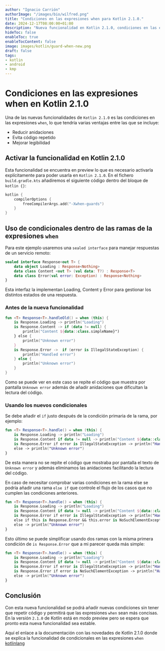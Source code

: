 ```yaml
---
author: "Ignacio Carrión"
authorImage: "/images/bio/wilfred.png"
title: "Condiciones en las expresiones when para Kotlin 2.1.0."
date: 2024-12-17T08:00:00+01:00
description: "Nueva funcionalidad en Kotlin 2.1.0, condiciones en las expresiones when"
hideToc: false
enableToc: true
enableTocContent: false
image: images/kotlin/guard-when-new.png
draft: false
tags: 
- kotlin
- android
- kmp
---
```

# Condiciones en las expresiones when en Kotlin 2.1.0

Una de las nuevas funcionalidades de `Kotlin 2.1.0` es las condiciones en las expresiones `when`, lo que tendría varias ventajas entre las que se incluye:
- Reducir anidaciones
- Evita código repetido
- Mejorar legibilidad

## Activar la funcionalidad en Kotlin 2.1.0

Esta funcionalidad se encuentra en preview lo que es necesario activarla explícitamente para poder usarla en `Kotlin 2.1.0`. En el fichero `build.gradle.kts` añadiremos el siguiente código dentro del bloque de `kotlin {}`:
``` kotlin
kotlin {
	compilerOptions {  
		freeCompilerArgs.add("-Xwhen-guards")  
	}
}
```


## Uso de condicionales dentro de las ramas de la expresiones `when`

Para este ejemplo usaremos una `sealed interface` para manejar respuestas de un servicio remoto:

``` kotlin
sealed interface Response<out T> {  
    data object Loading : Response<Nothing>  
    data class Content <out T> (val data: T?) : Response<T>
    data class Error(val error: Exception) : Response<Nothing> 
}
```
Esta interfaz la implementan Loading, Content y Error para gestionar los distintos estados de una respuesta.

### Antes de la nueva funcionalidad

``` kotlin
fun <T> Response<T>.handleOld() = when (this) {  
    is Response.Loading -> println("Loading")  
    is Response.Content -> if (data != null) {  
        println("Content ${data::class.simpleName}")  
    } else {  
        println("Unknown error")  
    }  
    is Response.Error ->  if (error is IllegalStateException) {  
        println("Handled error")  
    } else {  
        println("Unknown error")  
    }  
}
```

Como se puede ver en este caso se repite el código que muestra por pantalla `Unknown error` además de añadir anidaciones que dificultan la lectura del código.

### Usando los nuevos condicionales

Se debe añadir el `if` justo después de la condición primaria de la rama, por ejemplo:

``` kotlin
fun <T> Response<T>.handle() = when (this) {  
    is Response.Loading -> println("Loading")  
    is Response.Content if data != null -> println("Content ${data::class.simpleName}")  
    is Response.Error if error is IllegalStateException -> println("Handled error")  
    else -> println("Unknown error")  
}
```
De esta manera no se repite el código que mostraba por pantalla el texto de `Unknown error` y además eliminamos las anidaciones facilitando la lectura del código.

En caso de necesitar comprobar varias condiciones en la rama else se podría añadir una rama `else if` que controle el flujo de los casos que no cumplen las condiciones anteriores.

``` kotlin
fun <T> Response<T>.handle() = when (this) {  
    is Response.Loading -> println("Loading")  
    is Response.Content if data != null -> println("Content ${data::class.simpleName}")  
    is Response.Error if error is IllegalStateException -> println("Handled IllegalState")  
    else if this is Response.Error && this.error is NoSuchElementException -> println("Handle NoSuchElement")  
    else -> println("Unknown error")  
}
```
Esto último se puede simplificar usando dos ramas con la misma primera condición de `is Response.Error` que a mi parecer queda más simple:

``` kotlin
fun <T> Response<T>.handle() = when (this) {  
    is Response.Loading -> println("Loading")  
    is Response.Content if data != null -> println("Content ${data::class.simpleName}")  
    is Response.Error if error is IllegalStateException -> println("Handled IllegalState")  
    is Response.Error if error is NoSuchElementException -> println("Handle NoSuchElement")  
    else -> println("Unknown error")  
}
```


## Conclusión

Con esta nueva funcionalidad se podrá añadir nuevas condiciones sin tener que repetir código y permitirá que las expresiones `when` sean más concisas. En la versión `2.1.0` de Kotlin está en modo preview pero se espera que pronto esta nueva funcionalidad sea estable.

Aquí el enlace a la documentación con las novedades de Kotlin 2.1.0 donde se explica la funcionalidad de condicionales en las expresiones `when` [kotlinlang](https://kotlinlang.org/docs/whatsnew21.html#guard-conditions-in-when-with-a-subject)